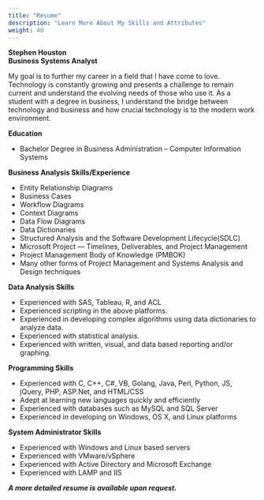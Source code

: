 ```yaml
---
title: "Resume"
description: "Learn More About My Skills and Attributes"
weight: 40
---
```

**Stephen Houston**  
**Business Systems Analyst**

My goal is to further my career in a field that I have come to love. Technology is constantly growing and presents a challenge to remain current and understand the evolving needs of those who use it. As a student with a degree in business, I understand the bridge between technology and business and how crucial technology is to the modern work environment.

**Education**

* Bachelor Degree in Business Administration – Computer Information Systems

**Business Analysis Skills/Experience**

* Entity Relationship Diagrams
* Business Cases
* Workflow Diagrams
* Context Diagrams
* Data Flow Diagrams
* Data Dictionaries
* Structured Analysis and the Software Development Lifecycle(SDLC)
* Microsoft Project — Timelines, Deliverables, and Project Management
* Project Management Body of Knowledge (PMBOK)
* Many other forms of Project Management and Systems Analysis and Design techniques

**Data Analysis Skills**

* Experienced with SAS, Tableau, R, and ACL
* Experienced scripting in the above platforms.
* Experienced in developing complex algorithms using data dictionaries to analyze data.
* Experienced with statistical analysis.
* Experienced with written, visual, and data based reporting and/or graphing.

**Programming Skills**

* Experienced with C, C++, C#, VB, Golang, Java, Perl, Python, JS, jQuery, PHP, ASP.Net, and HTML/CSS
* Adept at learning new languages quickly and efficiently
* Experienced with databases such as MySQL and SQL Server
* Experienced in developing on Windows, OS X, and Linux platforms

**System Administrator Skills**

* Experienced with Windows and Linux based servers
* Experienced with VMware/vSphere
* Experienced with Active Directory and Microsoft Exchange
* Experienced with LAMP and IIS

***A more detailed resume is available upon request.***
